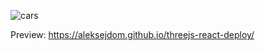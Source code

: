 ![cars](https://user-images.githubusercontent.com/45975492/135677790-c0577973-b0f0-45cb-882f-01cb444b55d0.JPG)

Preview: https://aleksejdom.github.io/threejs-react-deploy/
